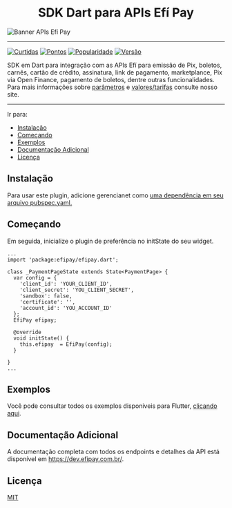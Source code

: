<h1 align="center">SDK Dart para APIs Efí Pay</h1>

![Banner APIs Efí Pay](https://gnetbr.com/BJgSIUhlYs)

---

[![Curtidas](https://img.shields.io/pub/likes/efipay?style=flat-square)](https://pub.dev/packages/efipay)
[![Pontos](https://img.shields.io/pub/points/efipay?style=flat-square)](https://pub.dev/packages/efipay)
[![Popularidade](https://img.shields.io/pub/popularity/efipay?style=flat-square)](https://pub.dev/packages/efipay)
[![Versão](https://img.shields.io/pub/v/efipay?style=flat-square)](https://pub.dev/packages/efipay)

SDK em Dart para integração com as APIs Efí para emissão de Pix, boletos, carnês, cartão de crédito, assinatura, link de pagamento, marketplance, Pix via Open Finance, pagamento de boletos, dentre outras funcionalidades.
Para mais informações sobre [parâmetros](http://sejaefi.com.br/api) e [valores/tarifas](http://sejaefi.com.br/tarifas) consulte nosso site.

---

Ir para:

- [Instalação](#instalação)
- [Começando](#começando)
- [Exemplos](#exemplos)
- [Documentação Adicional](#documentação-adicional)
- [Licença](#licença)

## **Instalação**

Para usar este plugin, adicione gerencianet como [uma dependência em seu arquivo pubspec.yaml.](https://flutter.dev/docs/development/packages-and-plugins/using-packages)


## Começando

Em seguida, inicialize o plugin de preferência no initState do seu widget.

```
...
import 'package:efipay/efipay.dart';

class _PaymentPageState extends State<PaymentPage> {
  var config = {
    'client_id': 'YOUR_CLIENT_ID',
    'client_secret': 'YOU_CLIENT_SECRET',
    'sandbox': false,
    'certificate': '',
    'account_id': 'YOU_ACCOUNT_ID'
  };
  EfiPay efipay;

  @override
  void initState() {
    this.efipay  = EfiPay(config);
  }

}
...
```

## **Exemplos**

Você pode consultar todos os exemplos disponiveis para Flutter, [clicando aqui](https://github.com/efipay/sdk-dart-apis-efi/tree/main/example).

## **Documentação Adicional**

A documentação completa com todos os endpoints e detalhes da API está disponível em https://dev.efipay.com.br/.

## **Licença**

[MIT](LICENSE)